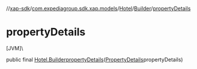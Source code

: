 //[xap-sdk](../../../../index.md)/[com.expediagroup.sdk.xap.models](../../index.md)/[Hotel](../index.md)/[Builder](index.md)/[propertyDetails](property-details.md)

# propertyDetails

[JVM]\

public final [Hotel.Builder](index.md)[propertyDetails](property-details.md)([PropertyDetails](../../-property-details/index.md)propertyDetails)

